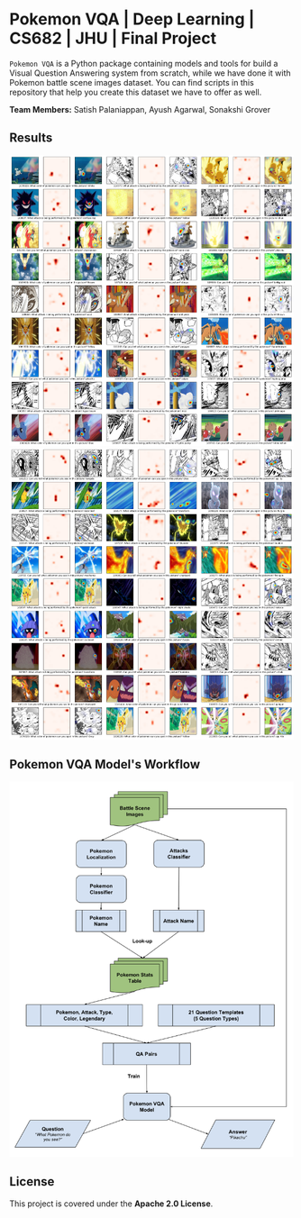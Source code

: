 # Pokemon VQA | Deep Learning | CS682 | JHU | Final Project

`Pokemon VQA` is a Python package containing models and tools for build a Visual Question Answering system from scratch, while we have done it with Pokemon battle scene images dataset. You can find scripts in this repository that help you create this dataset we have to offer as well.

**Team Members:** Satish Palaniappan, Ayush Agarwal, Sonakshi Grover

## Results

![Pokemon VQA Results](results/results_9x9_0_best.png)
![Pokemon VQA Results](results/results_9x9_1_best.png)

## Pokemon VQA Model's Workflow
![Pokemon VQA Workflow](VQA_Pokemon_Workflow.jpg)

## License

This project is covered under the **Apache 2.0 License**.
